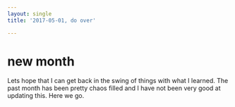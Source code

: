 ```yaml
---
layout: single
title: '2017-05-01, do over'

---
```

# new month
Lets hope that I can get back in the swing of things with what I learned.  The past month has been pretty chaos filled and I have not been very good at updating this.
Here we go.
